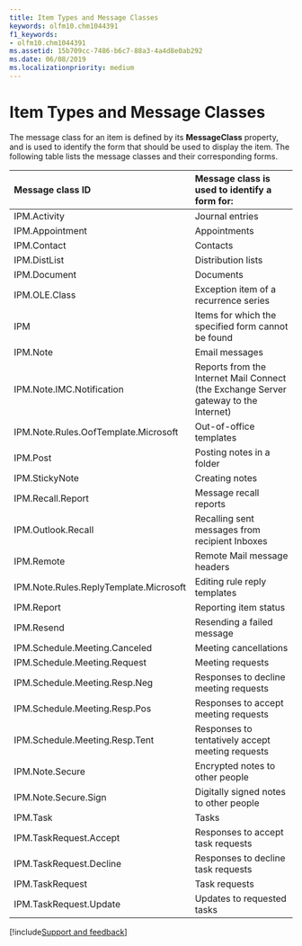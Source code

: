```yaml
---
title: Item Types and Message Classes
keywords: olfm10.chm1044391
f1_keywords:
- olfm10.chm1044391
ms.assetid: 15b709cc-7486-b6c7-88a3-4a4d8e0ab292
ms.date: 06/08/2019
ms.localizationpriority: medium
---
```



# Item Types and Message Classes

 The message class for an item is defined by its **MessageClass** property, and is used to identify the form that should be used to display the item. The following table lists the message classes and their corresponding forms.



|**Message class ID**|**Message class is used to identify a form for:**|
|:-----|:-----|
|IPM.Activity|Journal entries|
|IPM.Appointment|Appointments|
|IPM.Contact|Contacts|
|IPM.DistList|Distribution lists|
|IPM.Document|Documents|
|IPM.OLE.Class|Exception item of a recurrence series|
|IPM|Items for which the specified form cannot be found|
|IPM.Note|Email messages|
|IPM.Note.IMC.Notification|Reports from the Internet Mail Connect (the Exchange Server gateway to the Internet)|
|IPM.Note.Rules.OofTemplate.Microsoft|Out-of-office templates|
|IPM.Post|Posting notes in a folder|
|IPM.StickyNote|Creating notes|
|IPM.Recall.Report| Message recall reports|
|IPM.Outlook.Recall|Recalling sent messages from recipient Inboxes|
|IPM.Remote| Remote Mail message headers|
|IPM.Note.Rules.ReplyTemplate.Microsoft|Editing rule reply templates|
|IPM.Report|Reporting item status|
|IPM.Resend|Resending a failed message|
|IPM.Schedule.Meeting.Canceled|Meeting cancellations|
|IPM.Schedule.Meeting.Request| Meeting requests|
|IPM.Schedule.Meeting.Resp.Neg| Responses to decline meeting requests|
|IPM.Schedule.Meeting.Resp.Pos|Responses to accept meeting requests|
|IPM.Schedule.Meeting.Resp.Tent|Responses to tentatively accept meeting requests|
|IPM.Note.Secure| Encrypted notes to other people|
|IPM.Note.Secure.Sign|Digitally signed notes to other people|
|IPM.Task| Tasks|
|IPM.TaskRequest.Accept|Responses to accept task requests|
|IPM.TaskRequest.Decline|Responses to decline task requests|
|IPM.TaskRequest|Task requests|
|IPM.TaskRequest.Update| Updates to requested tasks|

[!include[Support and feedback](~/includes/feedback-boilerplate.md)]
